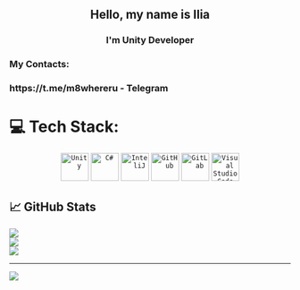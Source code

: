 <h2 align="center">
Hello, my name is Ilia
</h2> 

<h3 align="center">
I'm Unity Developer
</h3> 

### My Contacts:
<h3 align="left">
https://t.me/m8whereru - Telegram
</h3> 

# 💻 Tech Stack:

<div align="center">
	<code><img height="50" src="https://user-images.githubusercontent.com/25181517/193427941-9437dbbe-376f-40dc-9573-0ef5c02a26a7.png" alt="Unity" title="Unity" /></code>
	<code><img height="50" src="https://user-images.githubusercontent.com/25181517/121405384-444d7300-c95d-11eb-959f-913020d3bf90.png" alt="C#" title="C#" /></code>
	<code><img height="50" src="https://user-images.githubusercontent.com/25181517/192108890-200809d1-439c-4e23-90d3-b090cf9a4eea.png" alt="InteliJ" title="InteliJ" /></code>
	<code><img height="50" src="https://user-images.githubusercontent.com/25181517/192108374-8da61ba1-99ec-41d7-80b8-fb2f7c0a4948.png" alt="GitHub" title="GitHub" /></code>
	<code><img height="50" src="https://user-images.githubusercontent.com/25181517/192108376-c675d39b-90f6-4073-bde6-5a9291644657.png" alt="GitLab" title="GitLab" /></code>
	<code><img height="50" src="https://user-images.githubusercontent.com/25181517/192108891-d86b6220-e232-423a-bf5f-90903e6887c3.png" alt="Visual Studio Code" title="Visual Studio Code" /></code>
</div>


## 📈 GitHub Stats 

![](https://github-readme-stats.vercel.app/api?username=kashfornoriginal&theme=dark&hide_border=false&include_all_commits=false&count_private=true)<br/>
![](https://github-readme-streak-stats.herokuapp.com/?user=kashfornoriginal&theme=dark&hide_border=false)<br/>
![](https://github-readme-stats.vercel.app/api/top-langs/?username=kashfornoriginal&theme=dark&hide_border=false&include_all_commits=false&count_private=true&layout=compact)

---
[![](https://visitcount.itsvg.in/api?id=kashfornoriginal&icon=0&color=0)](https://visitcount.itsvg.in)
